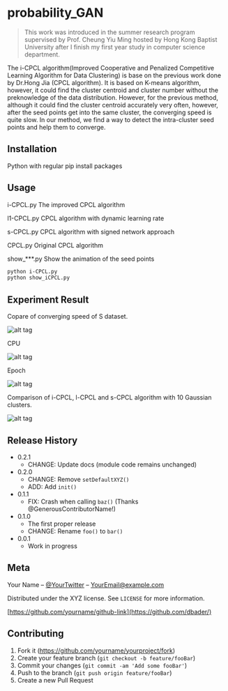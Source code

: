 # probability_GAN
> This work was introduced in the summer research program supervised by Prof. Cheung Yiu Ming hosted by Hong Kong Baptist University after I finish my first year study in computer science department.

The i-CPCL algorithm(Improved Cooperative and Penalized Competitive Learning Algorithm for Data Clustering) is base on the previous work done by Dr.Hong Jia (CPCL algorithm). It is based on K-means algorithm, however, it could find the cluster centroid and cluster number without the preknowledge of the data distribution. However, for the previous method, although it could find the cluster centroid accurately very often, however, after the seed points get into the same cluster, the converging speed is quite slow. In our method, we find a way to detect the intra-cluster seed points and help them to converge.

## Installation

Python with regular pip install packages

## Usage

i-CPCL.py The improved CPCL algorithm

l1-CPCL.py CPCL algorithm with dynamic learning rate

s-CPCL.py CPCL algorithm with signed network approach

CPCL.py Original CPCL algorithm

show_***.py Show the animation of the seed points

```sh
python i-CPCL.py
python show_iCPCL.py
```

## Experiment Result

Copare of converging speed of S dataset.

![alt tag](https://raw.githubusercontent.com/MaureenZOU/i-CPCL-Algorithm/master/sample.png)



CPU

![alt tag](https://raw.githubusercontent.com/MaureenZOU/i-CPCL-Algorithm/master/cpu.png)

Epoch

![alt tag](https://raw.githubusercontent.com/MaureenZOU/i-CPCL-Algorithm/master/epoch.png)

Comparison of i-CPCL, l-CPCL and s-CPCL algorithm with 10 Gaussian clusters.

![alt tag](https://raw.githubusercontent.com/MaureenZOU/i-CPCL-Algorithm/master/compare.png)

## Release History

* 0.2.1
    * CHANGE: Update docs (module code remains unchanged)
* 0.2.0
    * CHANGE: Remove `setDefaultXYZ()`
    * ADD: Add `init()`
* 0.1.1
    * FIX: Crash when calling `baz()` (Thanks @GenerousContributorName!)
* 0.1.0
    * The first proper release
    * CHANGE: Rename `foo()` to `bar()`
* 0.0.1
    * Work in progress

## Meta

Your Name – [@YourTwitter](https://twitter.com/dbader_org) – YourEmail@example.com

Distributed under the XYZ license. See ``LICENSE`` for more information.

[https://github.com/yourname/github-link](https://github.com/dbader/)

## Contributing

1. Fork it (<https://github.com/yourname/yourproject/fork>)
2. Create your feature branch (`git checkout -b feature/fooBar`)
3. Commit your changes (`git commit -am 'Add some fooBar'`)
4. Push to the branch (`git push origin feature/fooBar`)
5. Create a new Pull Request

<!-- Markdown link & img dfn's -->
[npm-image]: https://img.shields.io/npm/v/datadog-metrics.svg?style=flat-square
[npm-url]: https://npmjs.org/package/datadog-metrics
[npm-downloads]: https://img.shields.io/npm/dm/datadog-metrics.svg?style=flat-square
[travis-image]: https://img.shields.io/travis/dbader/node-datadog-metrics/master.svg?style=flat-square
[travis-url]: https://travis-ci.org/dbader/node-datadog-metrics
[wiki]: https://github.com/yourname/yourproject/wiki
